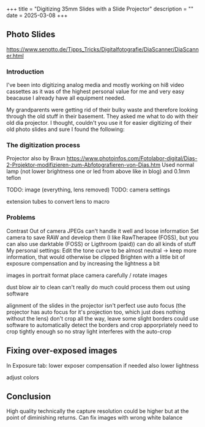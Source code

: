 +++
title = "Digitizing 35mm Slides with a Slide Projector"
description = ""
date = 2025-03-08
+++

## Photo Slides

https://www.senotto.de/Tipps_Tricks/Digitalfotografie/DiaScanner/DiaScanner.html


### Introduction
I've been into digitizing analog media and mostly working on hi8 video cassettes as it was of the highest personal value for me and very easy beacause I already have all equipment needed.

My grandparents were getting rid of their bulky waste and therefore looking through the old stuff in their basement. They asked me what to do with their old dia projector. I thought, couldn't you use it for easier digitizing of their old photo slides and sure I found the following: 


### The digitization process

Projector also by Braun
https://www.photoinfos.com/Fotolabor-digital/Dias-2-Projektor-modifizieren-zum-Abfotografieren-von-Dias.htm
Used normal lamp (not lower brightness one or led from above like in blog)
and 0.1mm teflon

TODO: image (everything, lens removed)
TODO: camera settings

extension tubes to convert lens to macro

### Problems
Contrast
Out of camera JPEGs can't handle it well and loose information
Set camera to save RAW and develop them (I like RawTherapee (FOSS), but you can also use darktable (FOSS) or Ligthroom (paid)) 
can do all kinds of stuff
My personal settings:
Edit the tone curve to be almost neutral → keep more information, that would otherwise be clipped
Brighten with a little bit of exposure compensation and by increasing the lightness a bit

images in portrait format
place camera carefully / rotate images 

dust
blow air to clean
can't really do much 
could process them out using software

alignment of the slides in the projector isn't perfect
use auto focus (the projector has auto focus for it's projection too, which just does nothing without the lens)
don't crop all the way, leave some slight borders
could use software to automatically detect the borders and crop apporpriately
need to crop tightly enough so no stray light interferes with the auto-crop



## Fixing over-exposed images

In Exposure tab:
lower exposer compensation
if needed also lower lightness

adjust colors


## Conclusion
High quality technically the capture resolution could be higher but at the point of diminishing returns.
Can fix images with wrong white balance

